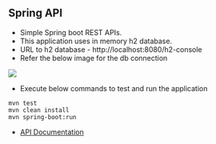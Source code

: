 ## Spring API

- Simple Spring boot REST APIs.
- This application uses in memory h2 database.
- URL to h2 database - http://localhost:8080/h2-console
- Refer the below image for the db connection

![](https://gitlab.com/hegdevenky/static-files/-/raw/master/test-apps/h2-console.png)

- Execute below commands to test and run the application
```shell script
mvn test
mvn clean install
mvn spring-boot:run
```

- [API Documentation](https://documenter.getpostman.com/view/7740755/SzmZcLSb?version=latest)
